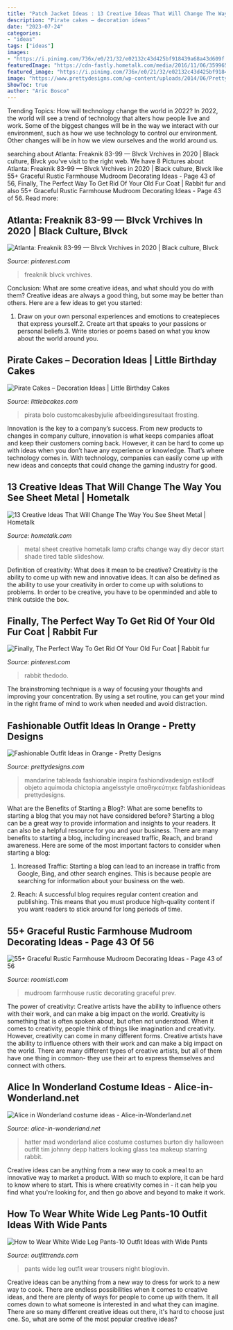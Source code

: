 ```yaml
---
title: "Patch Jacket Ideas : 13 Creative Ideas That Will Change The Way You See Sheet Metal"
description: "Pirate cakes – decoration ideas"
date: "2023-07-24"
categories:
- "ideas"
tags: ["ideas"]
images:
- "https://i.pinimg.com/736x/e0/21/32/e02132c43d425bf918439a68a43d609f.jpg"
featuredImage: "https://cdn-fastly.hometalk.com/media/2016/11/06/3599659/s-9-creative-ideas-that-will-change-the-way-you-see-sheet-metal-crafts-home-decor.jpg?size=1600x1000&amp;nocrop=1"
featured_image: "https://i.pinimg.com/736x/e0/21/32/e02132c43d425bf918439a68a43d609f.jpg"
image: "https://www.prettydesigns.com/wp-content/uploads/2014/06/Pretty-Orange-Maxi-Dress-Outfit-Idea.jpg"
ShowToc: true
author: "Aric Bosco"
---
```



Trending Topics: How will technology change the world in 2022?
In 2022, the world will see a trend of technology that alters how people live and work. Some of the biggest changes will be in the way we interact with our environment, such as how we use technology to control our environment. Other changes will be in how we view ourselves and the world around us.

	

		
searching about Atlanta: Freaknik 83-99 — Blvck Vrchives in 2020 | Black culture, Blvck you've visit to the right web. We have 8 Pictures about Atlanta: Freaknik 83-99 — Blvck Vrchives in 2020 | Black culture, Blvck like 55+ Graceful Rustic Farmhouse Mudroom Decorating Ideas - Page 43 of 56, Finally, The Perfect Way To Get Rid Of Your Old Fur Coat | Rabbit fur and also 55+ Graceful Rustic Farmhouse Mudroom Decorating Ideas - Page 43 of 56. Read more:
		
    
## Atlanta: Freaknik 83-99 — Blvck Vrchives In 2020 | Black Culture, Blvck

<img loading=lazy src="https://i.pinimg.com/736x/b7/0f/0b/b70f0bc7abe215d8018873ee7b334810.jpg" onerror="this.onerror=null;this.src='https://tse3.mm.bing.net/th?id=OIP.gzvW35Wy9iBpVZajkdKzggHaE8&amp;pid=15.1';" alt="Atlanta: Freaknik 83-99 — Blvck Vrchives in 2020 | Black culture, Blvck">

_Source: pinterest.com_

>freaknik blvck vrchives. 

	

Conclusion: What are some creative ideas, and what should you do with them?
Creative ideas are always a good thing, but some may be better than others. Here are a few ideas to get you started: 
1. Draw on your own personal experiences and emotions to createpieces that express yourself.2. Create art that speaks to your passions or personal beliefs.3. Write stories or poems based on what you know about the world around you.
    
## Pirate Cakes – Decoration Ideas | Little Birthday Cakes

<img loading=lazy src="https://www.littlebcakes.com/wp-content/uploads/2013/08/Pirate-Cake.jpg" onerror="this.onerror=null;this.src='https://tse3.mm.bing.net/th?id=OIP.R3Y5PYGv4gTqSeNIEjy6xQHaKt&amp;pid=15.1';" alt="Pirate Cakes – Decoration Ideas | Little Birthday Cakes">

_Source: littlebcakes.com_

>pirata bolo customcakesbyjulie afbeeldingsresultaat frosting. 

	

Innovation is the key to a company’s success. From new products to changes in company culture, innovation is what keeps companies afloat and keep their customers coming back. However, it can be hard to come up with ideas when you don’t have any experience or knowledge. That’s where technology comes in. With technology, companies can easily come up with new ideas and concepts that could change the gaming industry for good.

    
## 13 Creative Ideas That Will Change The Way You See Sheet Metal | Hometalk

<img loading=lazy src="https://cdn-fastly.hometalk.com/media/2016/11/06/3599659/s-9-creative-ideas-that-will-change-the-way-you-see-sheet-metal-crafts-home-decor.jpg?size=1600x1000&amp;nocrop=1" onerror="this.onerror=null;this.src='https://tse1.mm.bing.net/th?id=OIP.yDUHllLg4Xvdd8gdpzDPbwHaLo&amp;pid=15.1';" alt="13 Creative Ideas That Will Change The Way You See Sheet Metal | Hometalk">

_Source: hometalk.com_

>metal sheet creative hometalk lamp crafts change way diy decor start shade tired table slideshow. 

	

Definition of creativity: What does it mean to be creative?
Creativity is the ability to come up with new and innovative ideas. It can also be defined as the ability to use your creativity in order to come up with solutions to problems. In order to be creative, you have to be openminded and able to think outside the box.

    
## Finally, The Perfect Way To Get Rid Of Your Old Fur Coat | Rabbit Fur

<img loading=lazy src="https://i.pinimg.com/736x/e0/21/32/e02132c43d425bf918439a68a43d609f.jpg" onerror="this.onerror=null;this.src='https://tse1.mm.bing.net/th?id=OIP.yMOayQiizF7rm_h3WZF7oAAAAA&amp;pid=15.1';" alt="Finally, The Perfect Way To Get Rid Of Your Old Fur Coat | Rabbit fur">

_Source: pinterest.com_

>rabbit thedodo. 

	

The brainstroming technique is a way of focusing your thoughts and improving your concentration. By using a set routine, you can get your mind in the right frame of mind to work when needed and avoid distraction.

    
## Fashionable Outfit Ideas In Orange - Pretty Designs

<img loading=lazy src="https://www.prettydesigns.com/wp-content/uploads/2014/06/Pretty-Orange-Maxi-Dress-Outfit-Idea.jpg" onerror="this.onerror=null;this.src='https://tse1.mm.bing.net/th?id=OIP.n5w310jUJgVHe4mY0NK_mQHaK0&amp;pid=15.1';" alt="Fashionable Outfit Ideas in Orange - Pretty Designs">

_Source: prettydesigns.com_

>mandarine tableada fashionable inspira fashiondivadesign estilodf objeto aquimoda chictopia angelsstyle αποθηκεύτηκε fabfashionideas prettydesigns. 

	

What are the Benefits of Starting a Blog?: What are some benefits to starting a blog that you may not have considered before?
Starting a blog can be a great way to provide information and insights to your readers. It can also be a helpful resource for you and your business. There are many benefits to starting a blog, including increased traffic, Reach, and brand awareness. Here are some of the most important factors to consider when starting a blog: 
1. Increased Traffic: Starting a blog can lead to an increase in traffic from Google, Bing, and other search engines. This is because people are searching for information about your business on the web. 

2. Reach: A successful blog requires regular content creation and publishing. This means that you must produce high-quality content if you want readers to stick around for long periods of time.

    
## 55+ Graceful Rustic Farmhouse Mudroom Decorating Ideas - Page 43 Of 56

<img loading=lazy src="https://roomisti.com/wp-content/uploads/2018/10/59-Elegant-Rustic-Farmhouse-Mudroom-Decorating-Ideas-43.jpg" onerror="this.onerror=null;this.src='https://tse1.mm.bing.net/th?id=OIP.htFL4dqGZOrlK3U3-_4gWgHaLI&amp;pid=15.1';" alt="55+ Graceful Rustic Farmhouse Mudroom Decorating Ideas - Page 43 of 56">

_Source: roomisti.com_

>mudroom farmhouse rustic decorating graceful prev. 

	

The power of creativity: Creative artists have the ability to influence others with their work, and can make a big impact on the world.
Creativity is something that is often spoken about, but often not understood. When it comes to creativity, people think of things like imagination and creativity. However, creativity can come in many different forms. Creative artists have the ability to influence others with their work and can make a big impact on the world. There are many different types of creative artists, but all of them have one thing in common- they use their art to express themselves and connect with others.

    
## Alice In Wonderland Costume Ideas - Alice-in-Wonderland.net

<img loading=lazy src="http://www.alice-in-wonderland.net/wp-content/uploads/hatter_burton_large.jpg" onerror="this.onerror=null;this.src='https://tse2.mm.bing.net/th?id=OIP.DPO4WZaQBC1oc4_cW-W2yQAAAA&amp;pid=15.1';" alt="Alice in Wonderland costume ideas - Alice-in-Wonderland.net">

_Source: alice-in-wonderland.net_

>hatter mad wonderland alice costume costumes burton diy halloween outfit tim johnny depp hatters looking glass tea makeup starring rabbit. 

	

Creative ideas can be anything from a new way to cook a meal to an innovative way to market a product. With so much to explore, it can be hard to know where to start. This is where creativity comes in - it can help you find what you're looking for, and then go above and beyond to make it work.

    
## How To Wear White Wide Leg Pants-10 Outfit Ideas With Wide Pants

<img loading=lazy src="http://www.outfittrends.com/wp-content/uploads/2016/08/white-wide-leg-pants-with-black-top.jpg" onerror="this.onerror=null;this.src='https://tse2.mm.bing.net/th?id=OIP.8GR9yrIPgvgkCOSWeEycdgHaLH&amp;pid=15.1';" alt="How to Wear White Wide Leg Pants-10 Outfit Ideas with Wide Pants">

_Source: outfittrends.com_

>pants wide leg outfit wear trousers night bloglovin. 

	

Creative ideas can be anything from a new way to dress for work to a new way to cook. There are endless possibilities when it comes to creative ideas, and there are plenty of ways for people to come up with them. It all comes down to what someone is interested in and what they can imagine. There are so many different creative ideas out there, it's hard to choose just one. So, what are some of the most popular creative ideas?

